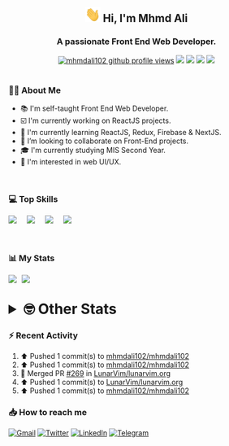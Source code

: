 <h2 align="center"><img src="./Hi.gif" width="30px" height="30px"> Hi, I'm Mhmd Ali</h2>

<h3 align="center">A passionate Front End Web Developer.</h3>

<div align="center">
  <a href="#"><img src="https://komarev.com/ghpvc/?username=mhmdali102&style=for-the-badge&logo=" alt="mhmdali102 github profile views" /></a>
  <a href="https://www.linux.org"><img src="https://img.shields.io/badge/OS-Linux-e06c75?style=for-the-badge&logo=linux" /></a>
	<a href="https://archlinux.org"><img src="https://img.shields.io/badge/DISTRO-Arch-56b6c2?style=for-the-badge&logo=arch-linux" /></a>
	<a href="https://dwm.suckless.org"><img src="https://img.shields.io/badge/WM-DWM-005577?style=for-the-badge&logo=dwm" /></a>
	<a href="https://neovim.io"><img src="https://img.shields.io/badge/IDE-Neovim-98c379?style=for-the-badge&logo=neovim" /></a>
</div>

<br>

### :man_technologist: About Me

- :books: I'm self-taught Front End Web Developer.
- :ballot_box_with_check: I'm currently working on ReactJS projects.
- :dart: I'm currently learning ReactJS, Redux, Firebase & NextJS.
- :eyes: I’m looking to collaborate on Front-End projects.
- :mortar_board: I'm currently studying MIS Second Year.
- :art: I'm interested in web UI/UX.

<br>

### :computer: Top Skills

<div style="display:flex;">
<img width ='36px' src ='https://raw.githubusercontent.com/rahulbanerjee26/githubAboutMeGenerator/main/icons/html.svg' />
<img width ='36px' src ='https://raw.githubusercontent.com/rahulbanerjee26/githubAboutMeGenerator/main/icons/css.svg' />
<img width ='36px' src ='https://raw.githubusercontent.com/rahulbanerjee26/githubAboutMeGenerator/main/icons/javascript.svg' />
<img width ='36px' src ='https://raw.githubusercontent.com/rahulbanerjee26/githubAboutMeGenerator/main/icons/reactjs.svg' />
</div>

<br>
<br>

### :bar_chart: My Stats

<img src="https://github-readme-stats.vercel.app/api?username=mhmdali102&show_icons=true&locale=en" width="49%" /><span style="display:inline-block;width:2%"></span><img src="https://github-readme-streak-stats.herokuapp.com/?user=mhmdali102&" width="49%" />

<br>

<details>
<summary style="font-size: 1.75rem; font-weight: bold;"><strong style="font-size: 1.75rem; font-weight: bold;"> 🤓 Other Stats </strong></summary>
<br>

<!--START_SECTION:waka-->
![Lines of code](https://img.shields.io/badge/From%20Hello%20World%20I%27ve%20Written-255%20Thousand%20lines%20of%20code-blue)

**🐱 My GitHub Data** 

> 🏆 913 Contributions in the Year 2022
 > 
> 📦 331.8 kB Used in GitHub's Storage 
 > 
> 💼 Opted to Hire
 > 
> 📜 21 Public Repositories 
 > 
> 🔑 6 Private Repositories  
 > 
**I'm a Night 🦉** 

```text
🌞 Morning    117 commits    ███░░░░░░░░░░░░░░░░░░░░░░   13.25% 
🌆 Daytime    186 commits    █████░░░░░░░░░░░░░░░░░░░░   21.06% 
🌃 Evening    348 commits    █████████░░░░░░░░░░░░░░░░   39.41% 
🌙 Night      232 commits    ██████░░░░░░░░░░░░░░░░░░░   26.27%

```
📅 **I'm Most Productive on Monday** 

```text
Monday       159 commits    ████░░░░░░░░░░░░░░░░░░░░░   18.01% 
Tuesday      138 commits    ████░░░░░░░░░░░░░░░░░░░░░   15.63% 
Wednesday    116 commits    ███░░░░░░░░░░░░░░░░░░░░░░   13.14% 
Thursday     113 commits    ███░░░░░░░░░░░░░░░░░░░░░░   12.8% 
Friday       83 commits     ██░░░░░░░░░░░░░░░░░░░░░░░   9.4% 
Saturday     131 commits    ███░░░░░░░░░░░░░░░░░░░░░░   14.84% 
Sunday       143 commits    ████░░░░░░░░░░░░░░░░░░░░░   16.19%

```


📊 **This Week I Spent My Time On** 

```text
⌚︎ Time Zone: Asia/Beirut

💬 Programming Languages: 
Markdown                 7 hrs 53 mins       ████████████░░░░░░░░░░░░░   48.23% 
Lua                      2 hrs 18 mins       ███░░░░░░░░░░░░░░░░░░░░░░   14.11% 
CSS                      1 hr 15 mins        ██░░░░░░░░░░░░░░░░░░░░░░░   7.72% 
conf                     56 mins             █░░░░░░░░░░░░░░░░░░░░░░░░   5.77% 
Other                    51 mins             █░░░░░░░░░░░░░░░░░░░░░░░░   5.26%

🔥 Editors: 
Neovim                   16 hrs 20 mins      █████████████████████████   100.0%

🐱‍💻 Projects: 
LT                       8 hrs 46 mins       █████████████░░░░░░░░░░░░   53.68% 
dotfiles                 3 hrs 42 mins       █████░░░░░░░░░░░░░░░░░░░░   22.68% 
lunarvim.org             1 hr 29 mins        ██░░░░░░░░░░░░░░░░░░░░░░░   9.09% 
Unknown Project          55 mins             █░░░░░░░░░░░░░░░░░░░░░░░░   5.65% 
dwm                      19 mins             ░░░░░░░░░░░░░░░░░░░░░░░░░   2.02%

💻 Operating System: 
Linux                    16 hrs 20 mins      █████████████████████████   100.0%

```

**I Mostly Code in JavaScript** 

```text
JavaScript               12 repos            █████████████░░░░░░░░░░░░   52.17% 
Python                   3 repos             ███░░░░░░░░░░░░░░░░░░░░░░   13.04% 
CSS                      2 repos             ██░░░░░░░░░░░░░░░░░░░░░░░   8.7% 
HTML                     1 repo              █░░░░░░░░░░░░░░░░░░░░░░░░   4.35% 
PHP                      1 repo              █░░░░░░░░░░░░░░░░░░░░░░░░   4.35%

```



 Last Updated on 25/10/2022 19:19:40 UTC
<!--END_SECTION:waka-->

</details>

### :zap: Recent Activity

<!--RECENT_ACTIVITY:start-->
1. ⬆️ Pushed 1 commit(s) to [mhmdali102/mhmdali102](https://github.com/mhmdali102/mhmdali102)
2. ⬆️ Pushed 1 commit(s) to [mhmdali102/mhmdali102](https://github.com/mhmdali102/mhmdali102)
3. 🎉 Merged PR [#269](https://github.com/LunarVim/lunarvim.org/pull/269) in [LunarVim/lunarvim.org](https://github.com/LunarVim/lunarvim.org)
4. ⬆️ Pushed 1 commit(s) to [LunarVim/lunarvim.org](https://github.com/LunarVim/lunarvim.org)
5. ⬆️ Pushed 1 commit(s) to [mhmdali102/mhmdali102](https://github.com/mhmdali102/mhmdali102)
<!--RECENT_ACTIVITY:end-->

### :inbox_tray: How to reach me

[![Gmail](https://img.shields.io/badge/Gmail-D14836?style=for-the-badge&logo=gmail&logoColor=white)](mailto:mhmdalihsen102@gmail.com)
[![Twitter](https://img.shields.io/badge/Twitter-1DA1F2?style=for-the-badge&logo=twitter&logoColor=white)](https://twitter.com/MhmdAliHsen)
[![LinkedIn](https://img.shields.io/badge/LinkedIn-0077B5?style=for-the-badge&logo=linkedin&logoColor=white)](https://www.linkedin.com/in/mhmd-ali-hsen-66b0671b7/)
[![Telegram](https://img.shields.io/badge/Telegram-2CA5E0?style=for-the-badge&logo=telegram&logoColor=white&bgColor=black)](https://t.me/mhmdalihsen)
